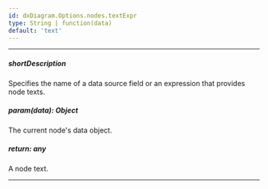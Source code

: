 ```yaml
---
id: dxDiagram.Options.nodes.textExpr
type: String | function(data)
default: 'text'
---
```

---
##### shortDescription
Specifies the name of a data source field or an expression that provides node texts.

##### param(data): Object
The current node's data object.

##### return: any
A node text.

---
